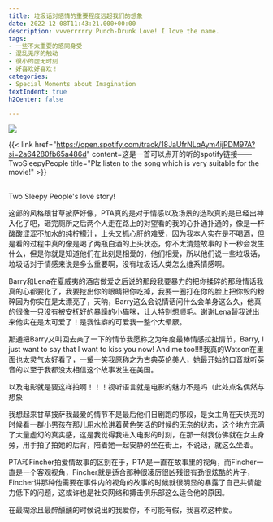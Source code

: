 ```yaml
---
title: 垃圾话对感情的重要程度远超我们的想象
date: 2022-12-08T11:43:21.000+00:00
description: vvverrrrry Punch-Drunk Love! I love the name.
tags:
- 一些不太重要的感同身受
- 混乱无序的触动
- 很小的虚无时刻
- 好喜欢好喜欢！
categories:
- Special Moments about Imagination
textIndent: true
h2Center: false

---
```

![](/uploads/p2871531285.png)

{{< link href="https://open.spotify.com/track/18JaUfrNLqAym4ijPDM97A?si=2a64280fb65a486d" content=这是一首可以点开的听的spotify链接——TwoSleepyPeople title="Plz listen to the song which is very suitable for the movie!" >}} <br><br/>

Two Sleepy People's love story!

这部的风格跟甘草披萨好像，PTA真的是对于情感以及场景的选取真的是已经出神入化了吧，砸完厕所之后两个人走在路上的对望看的我的心扑通扑通的，像是一杯酸酸涩涩不加水的纯柠檬汁，上头又抓心肝的难受，因为我本人实在是不喝酒，但是看的过程中真的像是喝了两瓶白酒的上头状态，你不太清楚故事的下一秒会发生什么，但是你就是知道他们在此刻是相爱的，他们相爱，所以他们说一些垃圾话，垃圾话对于情感来说是多么重要啊，没有垃圾话人类怎么维系情感啊。

Barry和Lena在夏威夷的酒店做爱之后说的那段我要暴力的把你揉碎的那段情话我真的心都要化了，我要挖出你的眼睛把你吃掉，我要一圈打在你的脸上把你毁的粉碎因为你实在是太漂亮了，天呐，Barry这么会说情话问什么会单身这么久，他真的很像一只没有被安抚好的暴躁的小猫咪，让人特别想顺毛。谢谢Lena替我说出来他实在是太可爱了！是我性癖的可爱我一整个大晕厥。

那通把Barry又叫回去亲了一下的情节我愿称之为年度最棒情感拉扯情节，Barry, I just want to say that I want to kiss you now! And me too!!!!我真的Watson在里面也太灵气太好看了，一颦一笑我原称之为古典英伦美人，她最开始的口音就听英音的以至于我都没太相信这个故事发生在美国。

以及电影就是要这样拍啊！！！视听语言就是电影的魅力不是吗（此处点名偶然与想象

我想起来甘草披萨我最爱的情节不是最后他们日剧跑的那段，是女主角在天快亮的时候看一群小男孩在那儿用水枪讲着黄色笑话的时候的无奈的状态，这个地方充满了大量虚幻的真实感，这是我觉得我进入电影的时刻，在那一刻我仿佛就在女主身旁，用手拍了拍她的后背，陪着她一起安静的坐在街上，不说话，就这么坐着。

PTA和Fincher拍爱情故事的区别在于，PTA是一直在故事里的视角，而Fincher一直是一个客观视角，Fincher就是适合那种很凌厉很凶残很有劲很炫酷的片子，Fincher讲那种他需要在事件内的视角的故事的时候就很明显的暴露了自己共情能力低下的问题，这或许也是社交网络和搏击俱乐部这么适合他的原因。

在最糊涂且最醉醺醺的时候说出的我爱你，不可能有假，我喜欢这种爱。